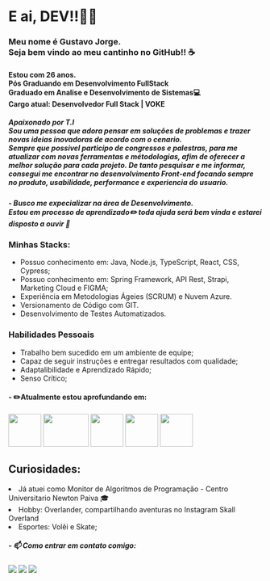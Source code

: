 # E ai, DEV!!👋🏽

### Meu nome é Gustavo Jorge. <br/>Seja bem vindo ao meu cantinho no GitHub!! :coffee:

#### Estou com 26 anos. <br/> Pós Graduando em Desenvolvimento FullStack <br/>Graduado em Analise e Desenvolvimento de Sistemas💻<br/> Cargo atual: Desenvolvedor Full Stack | VOKE<br/>


##### Apaixonado por T.I <br/> Sou uma pessoa que adora pensar em soluções de problemas e trazer novas ideias inovadoras de acordo com o cenario.<br/> Sempre que possivel participo de congressos e palestras, para me atualizar com novas ferramentas e métodologias, afim de oferecer a melhor solução para cada projeto. De tanto pesquisar e me informar, consegui me encontrar no desenvolvimento **Front-end** focando sempre no produto, usabilidade, performance e experiencia do usuario.

##### - Busco me expecializar na área de Desenvolvimento. <br/> Estou em processo de aprendizado✏️ toda ajuda será bem vinda e estarei disposto a ouvir 🤗


### Minhas Stacks:
- Possuo conhecimento em: Java, Node.js, TypeScript, React, CSS, Cypress;
- Possuo conhecimento em: Spring Framework, API Rest, Strapi, Marketing Cloud e FIGMA;
- Experiência em Metodologias Ágeies (SCRUM) e Nuvem Azure.
- Versionamento de Código com GIT.
- Desenvolvimento de Testes Automatizados.

### Habilidades Pessoais
- Trabalho bem sucedido em um ambiente de equipe;
- Capaz de seguir instruções e entregar resultados com qualidade;
- Adaptalibilidade e Aprendizado Rápido;
- Senso Crítico;


#### - ✏️Atualmente estou aprofundando em:

<img src="https://upload.wikimedia.org/wikipedia/commons/thumb/a/a7/React-icon.svg/512px-React-icon.svg.png" width="65" height="65"/> <img src="https://upload.wikimedia.org/wikipedia/commons/thumb/d/d9/Node.js_logo.svg/1200px-Node.js_logo.svg.png" width="90" height="65"/> <img src="https://images.icon-icons.com/2415/PNG/512/typescript_original_logo_icon_146317.png" width="65" height="65"/> <img src="https://cdn-icons-png.flaticon.com/512/5968/5968342.png" width="65" height="65"/> <img src="https://img.icons8.com/fluent/512/docker.png" width="65" height="65"/>



## Curiosidades:
<li>Já atuei como Monitor de Algoritmos de Programação - Centro Universitario Newton Paiva 🎓
</li> 
<li>Hobby: Overlander, compartilhando aventuras no Instagram Skall Overland
</li> 
<li>Esportes: Volêi e Skate;
</li> 


##### - 📫 Como entrar em contato comigo:

<div>
<a href="https://www.instagram.com/gustavo.jorgge/" target="_blank"><img src="https://img.shields.io/badge/-Instagram-%23E4405F?style=for-the-badge&logo=instagram&logoColor=white" target="_blank"></a>
<a href="https://www.linkedin.com/in/gustavojorgge/" target="_blank"><img src="https://img.shields.io/badge/-LinkedIn-%230077B5?style=for-the-badge&logo=linkedin&logoColor=white" target="_blank"></a>
<a href = "gustavo.jorge1207@gmail.com"><img src="https://img.shields.io/badge/Gmail-D14836?style=for-the-badge&logo=gmail&logoColor=white" target="_blank"></a>
<div>
